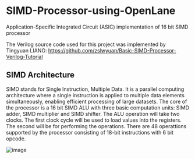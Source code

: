# SIMD-Processor-using-OpenLane
Application-Specific Integrated Circuit (ASIC) implementation of 16 bit SIMD processor

The Verilog source code used for this project was implemented by Tingyuan LIANG: https://github.com/zslwyuan/Basic-SIMD-Processor-Verilog-Tutorial

## SIMD Architecture
SIMD stands for Single Instruction, Multiple Data. It is a parallel computing architecture where a single instruction is applied to multiple data elements simultaneously, enabling efficient processing of large datasets. The core of the processor is a 16 bit SIMD ALU with three basic computation units: SIMD adder, SIMD multiplier and SIMD shifter. 
The ALU operation will take two clocks. The first clock cycle will be used to load values into the registers. The second will be for performing the operations. There are 48 operattions supported by the processor consisting of 18-bit instructions with 6 bit opcode.

![image](https://github.com/jalakjk13/SIMD-Processor-using-OpenLane/assets/97625007/0022a4f2-7ed1-4f8c-b4b5-154f7444c079)


